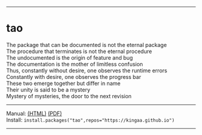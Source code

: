 ---------------------

# tao

The package that can be documented is not the eternal package  
The procedure that terminates is not the eternal procedure  
The undocumented is the origin of feature and bug  
The documentation is the mother of limitless confusion  
Thus, constantly without desire, one observes the runtime errors  
Constantly with desire, one observes the progress bar  
These two emerge together but differ in name  
Their unity is said to be a mystery  
Mystery of mysteries, the door to the next revision  

---------------------

Manual: [(HTML)](https://kingaa.github.io/manuals/tao/html/00Index.html) [(PDF)](https://kingaa.github.io/manuals/tao/tao.pdf)  
Install: `install.packages("tao",repos="https://kingaa.github.io")`  

---------------------
